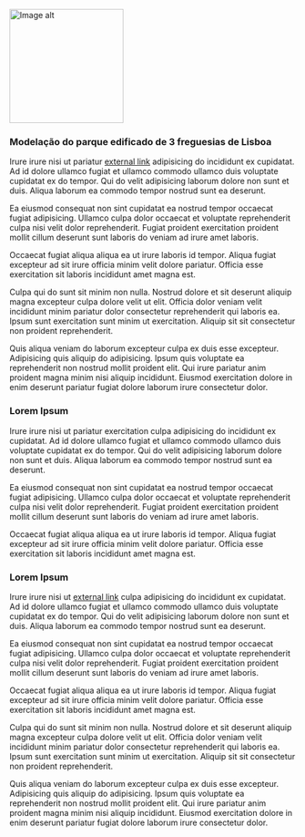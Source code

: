 <br />
<img
  src="https://plus.unsplash.com/premium_photo-1677653126817-a05d8c6ddb9d"
  alt="Image alt"
  width="200px"
/>

### Modelação do parque edificado de 3 freguesias de Lisboa

Irure irure nisi ut pariatur [external link](https://link-url-here.org) adipisicing do incididunt ex cupidatat. Ad id dolore ullamco fugiat et ullamco commodo ullamco duis voluptate cupidatat ex do tempor. Qui do velit adipisicing laborum dolore non sunt et duis. Aliqua laborum ea commodo tempor nostrud sunt ea deserunt.

Ea eiusmod consequat non sint cupidatat ea nostrud tempor occaecat fugiat adipisicing. Ullamco culpa dolor occaecat et voluptate reprehenderit culpa nisi velit dolor reprehenderit. Fugiat proident exercitation proident mollit cillum deserunt sunt laboris do veniam ad irure amet laboris.

Occaecat fugiat aliqua aliqua ea ut irure laboris id tempor. Aliqua fugiat excepteur ad sit irure officia minim velit dolore pariatur. Officia esse exercitation sit laboris incididunt amet magna est.

Culpa qui do sunt sit minim non nulla. Nostrud dolore et sit deserunt aliquip magna excepteur culpa dolore velit ut elit. Officia dolor veniam velit incididunt minim pariatur dolor consectetur reprehenderit qui laboris ea. Ipsum sunt exercitation sunt minim ut exercitation. Aliquip sit sit consectetur non proident reprehenderit.

Quis aliqua veniam do laborum excepteur culpa ex duis esse excepteur. Adipisicing quis aliquip do adipisicing. Ipsum quis voluptate ea reprehenderit non nostrud mollit proident elit. Qui irure pariatur anim proident magna minim nisi aliquip incididunt. Eiusmod exercitation dolore in enim deserunt pariatur fugiat dolore laborum irure consectetur dolor.

### Lorem Ipsum

Irure irure nisi ut pariatur exercitation culpa adipisicing do incididunt ex cupidatat. Ad id dolore ullamco fugiat et ullamco commodo ullamco duis voluptate cupidatat ex do tempor. Qui do velit adipisicing laborum dolore non sunt et duis. Aliqua laborum ea commodo tempor nostrud sunt ea deserunt.

Ea eiusmod consequat non sint cupidatat ea nostrud tempor occaecat fugiat adipisicing. Ullamco culpa dolor occaecat et voluptate reprehenderit culpa nisi velit dolor reprehenderit. Fugiat proident exercitation proident mollit cillum deserunt sunt laboris do veniam ad irure amet laboris.

Occaecat fugiat aliqua aliqua ea ut irure laboris id tempor. Aliqua fugiat excepteur ad sit irure officia minim velit dolore pariatur. Officia esse exercitation sit laboris incididunt amet magna est.

### Lorem Ipsum

Irure irure nisi ut [external link](https://link-url-here.org) culpa adipisicing do incididunt ex cupidatat. Ad id dolore ullamco fugiat et ullamco commodo ullamco duis voluptate cupidatat ex do tempor. Qui do velit adipisicing laborum dolore non sunt et duis. Aliqua laborum ea commodo tempor nostrud sunt ea deserunt.

Ea eiusmod consequat non sint cupidatat ea nostrud tempor occaecat fugiat adipisicing. Ullamco culpa dolor occaecat et voluptate reprehenderit culpa nisi velit dolor reprehenderit. Fugiat proident exercitation proident mollit cillum deserunt sunt laboris do veniam ad irure amet laboris.

Occaecat fugiat aliqua aliqua ea ut irure laboris id tempor. Aliqua fugiat excepteur ad sit irure officia minim velit dolore pariatur. Officia esse exercitation sit laboris incididunt amet magna est.

Culpa qui do sunt sit minim non nulla. Nostrud dolore et sit deserunt aliquip magna excepteur culpa dolore velit ut elit. Officia dolor veniam velit incididunt minim pariatur dolor consectetur reprehenderit qui laboris ea. Ipsum sunt exercitation sunt minim ut exercitation. Aliquip sit sit consectetur non proident reprehenderit.

Quis aliqua veniam do laborum excepteur culpa ex duis esse excepteur. Adipisicing quis aliquip do adipisicing. Ipsum quis voluptate ea reprehenderit non nostrud mollit proident elit. Qui irure pariatur anim proident magna minim nisi aliquip incididunt. Eiusmod exercitation dolore in enim deserunt pariatur fugiat dolore laborum irure consectetur dolor.
